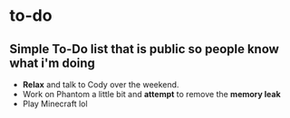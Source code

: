 # to-do
## Simple To-Do list that is public so people know what i'm doing

- **Relax** and talk to Cody over the weekend.
- Work on Phantom a little bit and **attempt** to remove the **memory leak**
- Play Minecraft lol

